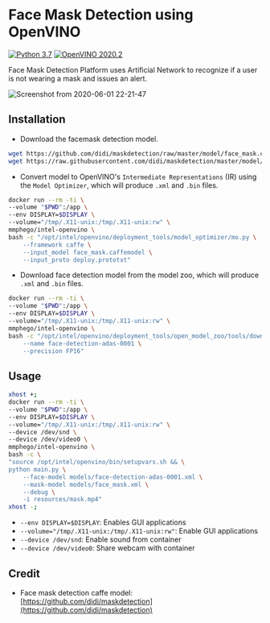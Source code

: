 # Face Mask Detection using OpenVINO

[![Python 3.7](https://img.shields.io/badge/python-3.7-blue.svg)](https://www.python.org/downloads/release/python-370/)
[![OpenVINO 2020.2](https://img.shields.io/badge/openvino-2020.2-blue.svg)](https://software.intel.com/content/www/us/en/develop/tools/openvino-toolkit/choose-download.html)

Face Mask Detection Platform uses Artificial Network to recognize if a user is not wearing a mask and issues an alert.

![Screenshot from 2020-06-01 22-21-47](https://user-images.githubusercontent.com/7910856/83451683-a8d71780-a457-11ea-8eae-185725fefcc9.png)

## Installation

- Download the facemask detection model.
```bash
wget https://github.com/didi/maskdetection/raw/master/model/face_mask.caffemodel
wget https://raw.githubusercontent.com/didi/maskdetection/master/model/deploy.prototxt
```

- Convert model to OpenVINO's `Intermediate Representations` (IR) using the `Model Optimizer`, which will produce `.xml` and `.bin` files.
```bash
docker run --rm -ti \
--volume "$PWD":/app \
--env DISPLAY=$DISPLAY \
--volume="/tmp/.X11-unix:/tmp/.X11-unix:rw" \
mmphego/intel-openvino \
bash -c "/opt/intel/openvino/deployment_tools/model_optimizer/mo.py \
    --framework caffe \
    --input_model face_mask.caffemodel \
    --input_proto deploy.prototxt"
```

- Download face detection model from the model zoo, which will produce `.xml` and `.bin` files.
```bash
docker run --rm -ti \
--volume "$PWD":/app \
--env DISPLAY=$DISPLAY \
--volume="/tmp/.X11-unix:/tmp/.X11-unix:rw" \
mmphego/intel-openvino \
bash -c "/opt/intel/openvino/deployment_tools/open_model_zoo/tools/downloader/downloader.py \
    --name face-detection-adas-0001 \
    --precision FP16"
```

## Usage

```bash
xhost +;
docker run --rm -ti \
--volume "$PWD":/app \
--env DISPLAY=$DISPLAY \
--volume="/tmp/.X11-unix:/tmp/.X11-unix:rw" \
--device /dev/snd \
--device /dev/video0 \
mmphego/intel-openvino \
bash -c \
"source /opt/intel/openvino/bin/setupvars.sh && \
python main.py \
    --face-model models/face-detection-adas-0001.xml \
    --mask-model models/face_mask.xml \
    --debug \
    -i resources/mask.mp4"
xhost -;
```

- `--env DISPLAY=$DISPLAY`: Enables GUI applications
- `--volume="/tmp/.X11-unix:/tmp/.X11-unix:rw"`: Enable GUI applications
- `--device /dev/snd`: Enable sound from container
- `--device /dev/video0`: Share webcam with container

## Credit

- Face mask detection caffe model: [https://github.com/didi/maskdetection](https://github.com/didi/maskdetection)
